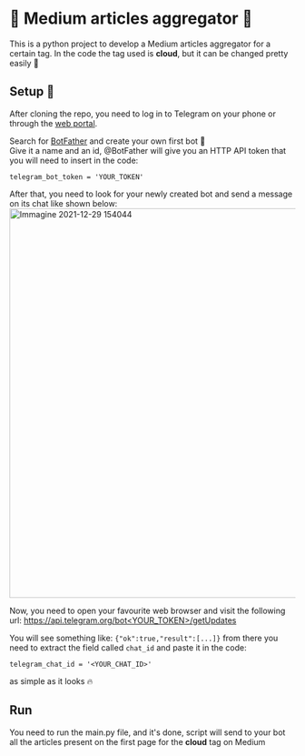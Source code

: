 # :whale2: Medium articles aggregator :whale2:
This is a python project to develop a Medium articles aggregator for a certain tag.
In the code the tag used is **cloud**, but it can be changed pretty easily :champagne:
 
## Setup :wine_glass:
After cloning the repo, you need to log in to Telegram on your phone or through the [web portal](https://web.telegram.org/k/).

Search for [BotFather](https://botostore.com/c/botfather/) and create your own first bot :raised_hands:  
Give it a name and an id, @BotFather will give you an HTTP API token that you will need to insert in the code:

`telegram_bot_token = 'YOUR_TOKEN'`

After that, you need to look for your newly created bot and send a message on its chat like shown below:
<img width="685" alt="Immagine 2021-12-29 154044" src="https://user-images.githubusercontent.com/41054906/147673544-0ab1f1a8-bcba-4bf5-ab52-9df632a489f3.png">

Now, you need to open your favourite web browser and visit the following url: [https://api.telegram.org/bot<YOUR_TOKEN>/getUpdates](https://api.telegram.org/bot<YOUR_TOKEN>/getUpdates)

You will see something like: `{"ok":true,"result":[...]}`
from there you need to extract the field called `chat_id` and paste it in the code:

`telegram_chat_id = '<YOUR_CHAT_ID>'`

as simple as it looks :fire: 

## Run 
You need to run the main.py file, and it's done, script will send to your bot all the articles present on the first page for the **cloud** tag on Medium 

